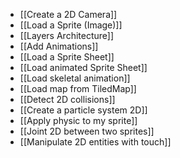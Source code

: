 * [[Create a 2D Camera]]
* [[Load a Sprite (Image)]]
* [[Layers Architecture]]
* [[Add Animations]]
* [[Load a Sprite Sheet]]
* [[Load animated Sprite Sheet]]
* [[Load skeletal animation]]
* [[Load map from TiledMap]]
* [[Detect 2D collisions]]
* [[Create a particle system 2D]]
* [[Apply physic to my sprite]]
* [[Joint 2D between two sprites]]
* [[Manipulate 2D entities with touch]]